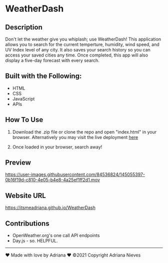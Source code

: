 # WeatherDash

## Description
Don't let the weather give you whiplash; use WeatherDash! This application allows you to search for the current temperture, humidity, wind speed, and UV Index level of any city. It also saves your search history so you can access your saved cities any time.
Once completed, this app will also display a five-day forecast with every search. 

## Built with the Following:
 - HTML
 - CSS
 - JavaScript
 - APIs

## How To Use

1. Download the .zip file or clone the repo and open "index.html" in your browser. Alternatively you may visit the live deployment [here](https://itsmeadriana.github.io/WeatherDash)

2. Once loaded in your browser, search away!

## Preview

https://user-images.githubusercontent.com/84536824/145055397-0b16f19d-c810-4e05-b4e8-4a25ef1ff2d1.mov

## Website URL

https://itsmeadriana.github.io/WeatherDash

## Contributions

 - OpenWeather.org's one call API endpoints
 - Day.js - so. HELPFUL.

----
❤️ Made with love by Adriana ❤️
©️2021 Copyright Adriana Nieves
